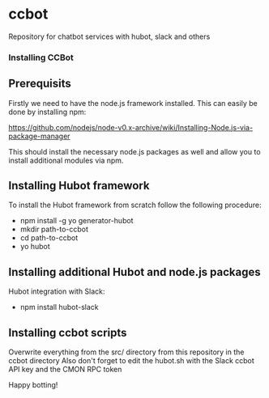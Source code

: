 # ccbot
Repository for chatbot services with hubot, slack and others

### Installing CCBot

## Prerequisits

Firstly we need to have the node.js framework installed. This can easily be done by installing npm:

https://github.com/nodejs/node-v0.x-archive/wiki/Installing-Node.js-via-package-manager

This should install the necessary node.js packages as well and allow you to install additional modules via npm.


## Installing Hubot framework

To install the Hubot framework from scratch follow the following procedure:

- npm install -g yo generator-hubot
- mkdir path-to-ccbot
- cd path-to-ccbot
- yo hubot


## Installing additional Hubot and node.js packages

Hubot integration with Slack:
- npm install hubot-slack

## Installing ccbot scripts

Overwrite everything from the src/ directory from this repository in the ccbot directory
Also don't forget to edit the hubot.sh with the Slack ccbot API key and the CMON RPC token

Happy botting!

